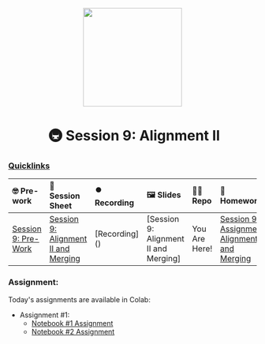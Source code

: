 <p align = "center" draggable=”false” ><img src="https://github.com/AI-Maker-Space/LLM-Dev-101/assets/37101144/d1343317-fa2f-41e1-8af1-1dbb18399719" 
     width="200px"
     height="auto"/>
</p>

<h1 align="center" id="heading"> 🚇 Session 9: Alignment II</h1>

### [Quicklinks](https://github.com/AI-Maker-Space/LLM-Engineering-Foundations-to-SLMs/tree/main/00_AIM_Quicklinks)

| 🤓 Pre-work | 📰 Session Sheet | ⏺️ Recording     | 🖼️ Slides        | 👨‍💻 Repo         | 📝 Homework      | 📁 Feedback       |
|:-----------------|:-----------------|:-----------------|:-----------------|:-----------------|:-----------------|:-----------------|
| [Session 9: Pre-Work](https://www.notion.so/Session-9-Alignment-II-and-Merging-Coming-Soon-14acd547af3d80ebb1abec174b856ee9?pvs=4#e9bec831393f4c58a5febd7cc5eb99f8) | [Session 9: Alignment II and Merging](https://www.notion.so/Session-9-Alignment-II-and-Merging-Coming-Soon-14acd547af3d80ebb1abec174b856ee9) | [Recording]  () | [Session 9: Alignment II and Merging] | You Are Here!  |  [Session 9 Assignment: Alignment II and Merging](https://forms.gle/68uxAgVooMZhRfnv6) |  [Feedback: LLME3 Cohort, Session 9](https://forms.gle/uzd28Xm6TWVVZFkE9) |
### Assignment: 

Today's assignments are available in Colab:
- Assignment #1: 
    - [Notebook #1 Assignment](https://colab.research.google.com/drive/1YkkPh1tAGheA39b5DEMs1DalZ5cMsvpV?usp=sharing)
    - [Notebook #2 Assignment](https://colab.research.google.com/drive/1-H6vxZda7P-DEmenH2r6HOJBai_fAp1a?usp=sharing)
   
